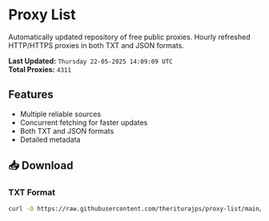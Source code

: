 # Proxy List

Automatically updated repository of free public proxies. Hourly refreshed HTTP/HTTPS proxies in both TXT and JSON formats.

**Last Updated:** `Thursday 22-05-2025 14:09:09 UTC`  
**Total Proxies:** `4311`

## Features
- Multiple reliable sources
- Concurrent fetching for faster updates
- Both TXT and JSON formats
- Detailed metadata

## 📥 Download

### TXT Format
```bash
curl -O https://raw.githubusercontent.com/theriturajps/proxy-list/main/proxies.txt